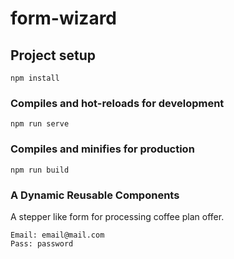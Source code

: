 # form-wizard

## Project setup
```
npm install
```

### Compiles and hot-reloads for development
```
npm run serve
```

### Compiles and minifies for production
```
npm run build
```

### A Dynamic Reusable Components
A stepper like form for processing coffee plan offer.
```
Email: email@mail.com
Pass: password
```

